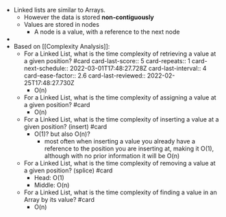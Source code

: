 - Linked lists are similar to Arrays.
	- However the data is stored **non-contiguously**
	- Values are stored in nodes
		- A node is a value, with a reference to the next node
-
- Based on [[Complexity Analysis]]:
	- For a Linked List, what is the time complexity of retrieving a value at a given position? #card
	  card-last-score:: 5
	  card-repeats:: 1
	  card-next-schedule:: 2022-03-01T17:48:27.728Z
	  card-last-interval:: 4
	  card-ease-factor:: 2.6
	  card-last-reviewed:: 2022-02-25T17:48:27.730Z
		- O(n)
	- For a Linked List, what is the time complexity of assigning a value at a given position? #card
		- O(n)
	- For a Linked List, what is the time complexity of inserting a value at a given position? (insert)  #card
		- O(1)? but also O(n)?
			- most often when inserting a value you already have a reference to the position you are inserting at, making it O(1), although with no prior information it will be O(n)
	- For a Linked List, what is the time complexity of removing a value at a given position? (splice) #card
		- Head: O(1)
		- Middle: O(n)
	- For a Linked List, what is the time complexity of finding a value in an Array by its value? #card
		- O(n)